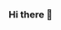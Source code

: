 ### Hi there 👋

<!--
**he1l0world/he1l0world** is a ✨ _special_ ✨ repository because its `README.md` (this file) appears on your GitHub profile.

<img align="right" src="https://github-readme-stats.vercel.app/api?username=he1l0world&show_icons=truehide_title=false" />
Here are some ideas to get you started:

Hi，this is Suyang(Dawson) Chen, I'm actively looking for any internship and fulltime working opportunity.

🌱业余时间在写我的公众号：尼莫萌(nimomengOA)，欢迎关注和一起交流。

📫Email adress: Send to [Email Adress](mailto:dawson0xff@gmail.com)

😄LinkedIn: [linkedIn](https://www.linkedin.com/in/suyang-chen-144b9a164/)

